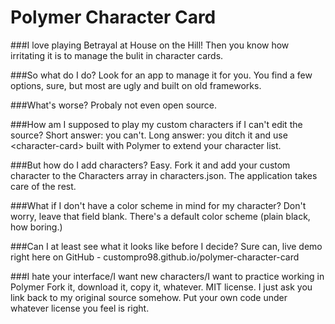 # Polymer Character Card
###I love playing Betrayal at House on the Hill!
Then you know how irritating it is to manage the bulit in character cards.

###So what do I do?
Look for an app to manage it for you.  You find a few options, sure, but most are ugly and built on old frameworks.

###What's worse? 
Probaly not even open source.

###How am I supposed to play my custom characters if I can't edit the source?
Short answer: you can't.
Long answer: you ditch it and use &lt;character-card&gt; built with Polymer to extend your character list.

###But how do I add characters?
Easy. Fork it and add your custom character to the Characters array in characters.json. The application takes care of the rest.

###What if I don't have a color scheme in mind for my character?
Don't worry, leave that field blank. There's a default color scheme (plain black, how boring.)

###Can I at least see what it looks like before I decide?
Sure can, live demo right here on GitHub - custompro98.github.io/polymer-character-card

###I hate your interface/I want new characters/I want to practice working in Polymer
Fork it, download it, copy it, whatever. MIT license. I just ask you link back to my original source somehow. Put your own code under whatever license you feel is right.
